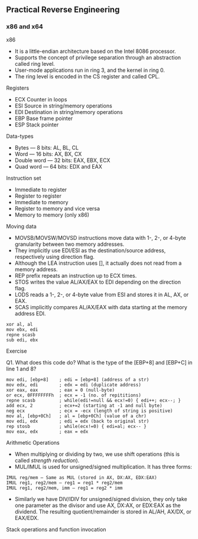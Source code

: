 ## Practical Reverse Engineering
### x86 and x64

x86

- It is a little-endian architecture based on the Intel 8086 processor.
- Supports the concept of privilege separation through an abstraction called ring level.
- User-mode applications run in ring 3, and the kernel in ring 0.
- The ring level is encoded in the CS register and called CPL.

Registers

- ECX Counter in loops
- ESI Source in string/memory operations
- EDI Destination in string/memory operations
- EBP Base frame pointer
- ESP Stack pointer

Data-types

- Bytes — 8 bits: AL, BL, CL
- Word — 16 bits: AX, BX, CX
- Double word — 32 bits: EAX, EBX, ECX
- Quad word — 64 bits: EDX and EAX

Instruction set

- Immediate to register
- Register to register
- Immediate to memory
- Register to memory and vice versa
- Memory to memory (only x86)

Moving data

- MOVSB/MOVSW/MOVSD instructions move data with 1-, 2-, or 4-byte granularity between two memory addresses.
- They implicitly use EDI/ESI as the destination/source address, respectively using direction flag.
- Although the LEA instruction uses [], it actually does not read from a memory address.
- REP prefix repeats an instruction up to ECX times.
- STOS writes the value AL/AX/EAX to EDI depending on the direction flag.
- LODS reads a 1-, 2-, or 4-byte value from ESI and stores it in AL, AX, or EAX.
- SCAS implicitly compares AL/AX/EAX with data starting at the memory address EDI.

```
xor al, al
mov ebx, edi
repne scasb
sub edi, ebx
```

Exercise

Q1. What does this code do? What is the type of the [EBP+8] and [EBP+C] in line 1 and 8?

```
mov edi, [ebp+8]    ; edi = [ebp+8] (address of a str)
mov edx, edi        ; edx = edi (duplicate address)
xor eax, eax        ; eax = 0 (null-byte)
or ecx, 0FFFFFFFFh  ; ecx = -1 (no. of repititions)
repne scasb         ; while(edi!=null && ecx!=0) { edi++; ecx--; }
add ecx, 2          ; ecx+=2 (starting at -1 and null byte)
neg ecx             ; ecx = -ecx (length of string is positive)
mov al, [ebp+0Ch]   ; al = [ebp+0Ch] (value of a chr)
mov edi, edx        ; edi = edx (back to original str)
rep stosb           ; while(ecx!=0) { edi=al; ecx-- }
mov eax, edx        ; eax = edx
```

Arithmetic Operations

- When multiplying or dividing by two, we use shift operations (this is called _strength reduction_).
- MUL/IMUL is used for unsigned/signed multiplication. It has three forms: 

```
IMUL reg/mem — Same as MUL (stored in AX, DX:AX, EDX:EAX)
IMUL reg1, reg2/mem — reg1 = reg1 * reg2/mem
IMUL reg1, reg2/mem, imm — reg1 = reg2 * imm
```

- Similarly we have DIV/IDIV for unsigned/signed division, they only take one parameter as the divisor and use AX, DX:AX, or EDX:EAX as the dividend. The resulting quotient/remainder is stored in AL/AH, AX/DX, or EAX/EDX.

Stack operations and function invocation



